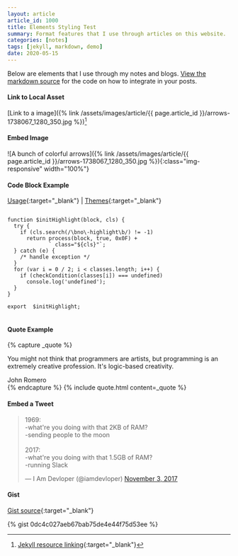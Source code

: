 ```yaml
---
layout: article
article_id: 1000
title: Elements Styling Test
summary: Format features that I use through articles on this website.
categories: [notes]
tags: [jekyll, markdown, demo]
date: 2020-05-15
---
```


Below are elements that I use through my notes and blogs.  [View the markdown source](https://www.google.com) for the code on how to integrate in your posts. 

#### Link to Local Asset

[Link to a image]({% link /assets/images/article/{{ page.article_id }}/arrows-1738067_1280_350.jpg %})[^link]

[^link]: [Jekyll resource linking](https://jekyllrb.com/docs/liquid/tags/#link){:target="_blank"}

#### Embed Image

![A bunch of colorful arrows]({% link /assets/images/article/{{ page.article_id }}/arrows-1738067_1280_350.jpg %}){:class="img-responsive" width="100%"}

#### Code Block Example

[Usage](https://highlightjs.org/usage){:target="_blank"} <span>&#124;</span> [Themes](https://highlightjs.org/static/demo){:target="_blank"}

<pre>
<code>
function $initHighlight(block, cls) {
  try {
    if (cls.search(/\bno\-highlight\b/) != -1)
      return process(block, true, 0x0F) +
             ` class="${cls}"`;
  } catch (e) {
    /* handle exception */
  }
  for (var i = 0 / 2; i < classes.length; i++) {
    if (checkCondition(classes[i]) === undefined)
      console.log('undefined');
  }
}

export  $initHighlight;
</code>
</pre>

#### Quote Example

{% capture _quote %}
	<p class="mb-2">You might not think that programmers are artists, but programming is an extremely creative profession. It's logic-based creativity.</p>
<footer class="blockquote-footer">John Romero</footer>
{% endcapture %}
{% include quote.html content=_quote %}

#### Embed a Tweet

<blockquote class="twitter-tweet" data-lang="en"><p lang="en" dir="ltr">1969:<br>-what&#39;re you doing with that 2KB of RAM?<br>-sending people to the moon<br><br>2017:<br>-what&#39;re you doing with that 1.5GB of RAM?<br>-running Slack</p>&mdash; I Am Devloper (@iamdevloper) <a href="https://twitter.com/iamdevloper/status/926458505355235328?ref_src=twsrc%5Etfw">November 3, 2017</a></blockquote>
<script async src="https://platform.twitter.com/widgets.js" charset="utf-8"></script>

#### Gist

[Gist source](https://github.com/jekyll/jekyll-gist){:target="_blank"}

{% gist 0dc4c027aeb67bab75de4e44f75d53ee %}